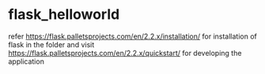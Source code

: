 # flask_helloworld
refer https://flask.palletsprojects.com/en/2.2.x/installation/ for installation of flask in the folder
and visit https://flask.palletsprojects.com/en/2.2.x/quickstart/ for developing the application
